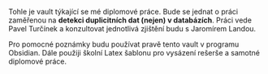 Tohle je vault týkající se mé diplomové práce. Bude se jednat o práci zaměřenou na **detekci duplicitních dat (nejen) v databázích**.
Práci vede Pavel Turčínek a konzultovat jednotlivá zjištění budu s Jaromírem Landou.

Pro pomocné poznámky budu používat pravě tento vault v programu Obsidian. Dále použiji školní Latex šablonu pro vysázení rešerše a samotné diplomové práce.

